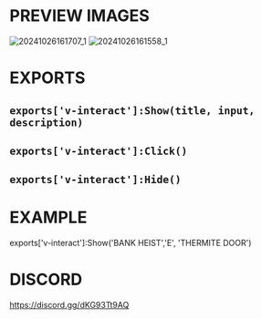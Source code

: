 # PREVIEW IMAGES
![20241026161707_1](https://github.com/user-attachments/assets/1da1b4cd-2b52-4d26-8da0-150536cf55c7)
![20241026161558_1](https://github.com/user-attachments/assets/01981513-16f2-4232-91db-f6cd0a204f9d)

# EXPORTS
## `exports['v-interact']:Show(title, input, description)`
## `exports['v-interact']:Click()`
## `exports['v-interact']:Hide()`


# EXAMPLE
exports['v-interact']:Show('BANK HEIST','E', 'THERMITE DOOR')

# DISCORD
https://discord.gg/dKG93Tt9AQ
